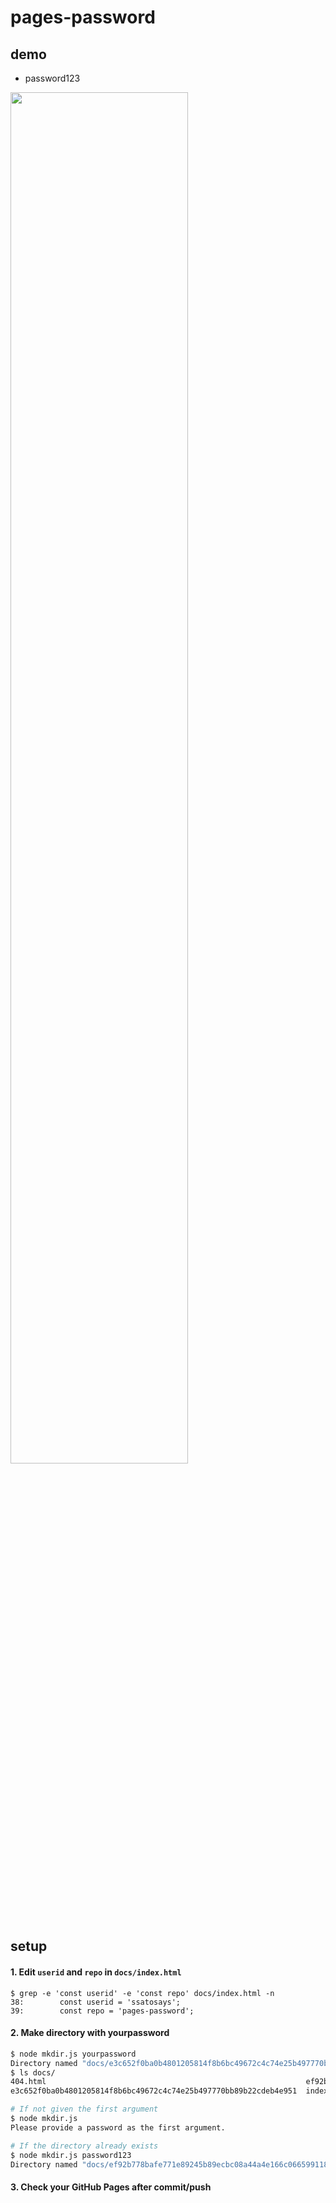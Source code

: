 # pages-password

## demo

- password123

<img src="https://github.com/ssatosays/pages-password/assets/86867075/c132caf3-c548-45ef-9de7-d7d3466eb368" width="75%"/>

## setup

#### 1. Edit `userid` and `repo` in `docs/index.html`

```
$ grep -e 'const userid' -e 'const repo' docs/index.html -n
38:        const userid = 'ssatosays';
39:        const repo = 'pages-password';
```

#### 2. Make directory with yourpassword

```bash
$ node mkdir.js yourpassword
Directory named "docs/e3c652f0ba0b4801205814f8b6bc49672c4c74e25b497770bb89b22cdeb4e951" created.
$ ls docs/
404.html                                                          ef92b778bafe771e89245b89ecbc08a44a4e166c06659911881f383d4473e94f
e3c652f0ba0b4801205814f8b6bc49672c4c74e25b497770bb89b22cdeb4e951  index.html
```

```bash
# If not given the first argument
$ node mkdir.js
Please provide a password as the first argument.

# If the directory already exists
$ node mkdir.js password123
Directory named "docs/ef92b778bafe771e89245b89ecbc08a44a4e166c06659911881f383d4473e94f" already exists.
```

#### 3. Check your GitHub Pages after commit/push
